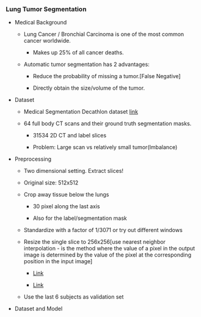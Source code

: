 ### Lung Tumor Segmentation

- Medical Background

    - Lung Cancer / Bronchial Carcinoma is one of the most common cancer worldwide.

        - Makes up 25% of all cancer deaths.

    - Automatic tumor segmentation has 2 advantages:

        - Reduce the probability of missing a tumor.[False Negative]

        - Directly obtain the size/volume of the tumor.

- Dataset    

    - Medical Segmentation Decathlon dataset [link](http://medicaldecathlon.com/dataaws/#:~:text=Task05_Prostate-,Task06_Lung,-Task07_Pancreas)

    - 64 full body CT scans and their ground truth segmentation masks.

        - 31534 2D CT and label slices

        - Problem: Large scan vs relatively small tumor(Imbalance)

- Preprocessing

    - Two dimensional setting. Extract slices!

    - Original size: 512x512

    - Crop away tissue below the lungs

        - 30 pixel along the last axis

        - Also for the label/segmentation mask

    - Standardize with a factor of 1/3071 or try out different windows

    - Resize the single slice to 256x256[use nearest neighbor interpolation - is the method where the value of a pixel in the output image is determined by the value of the pixel at the corresponding position in the input image]

        - [Link](https://annmay10.medium.com/resizing-images-using-various-interpolation-techniques-4b99800999f2)

        - [Link](https://gist.github.com/georgeblck/e3e0274d725c858ba98b1c36c14e2835)

    - Use the last 6 subjects as validation set

- Dataset and Model

    